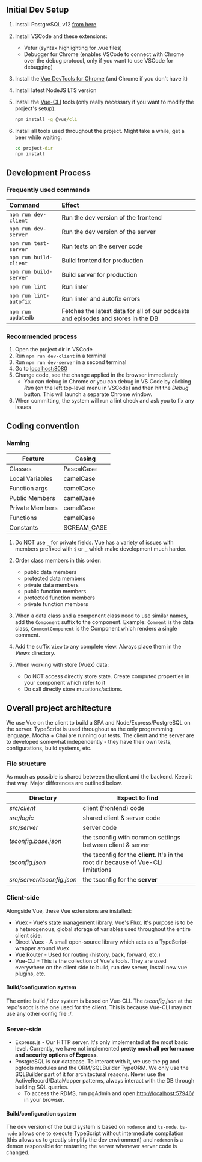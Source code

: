 ## Initial Dev Setup

1. Install PostgreSQL v12 [from here][postgre-download]
1. Install VSCode and these extensions:
    * Vetur (syntax highlighting for .vue files)
    * Debugger for Chrome (enables VSCode to connect with Chrome over the debug protocol, only if you want to use VSCode for debugging)
1. Install the [Vue DevTools for Chrome][vue-devtools] (and Chrome if you don't have it)
1. Install latest NodeJS LTS version
1. Install the [Vue-CLI][vue-cli] tools (only really necessary if you want to modify the project's setup):

    ```cmd
    npm install -g @vue/cli
    ```

1. Install all tools used throughout the project. Might take a while, get a beer while waiting.

    ```cmd
    cd project-dir
    npm install
    ```

## Development Process

### Frequently used commands

| Command | Effect |
| :------ | :----- |
| `npm run dev-client` | Run the dev version of the frontend |
| `npm run dev-server` | Run the dev version of the server |
| `npm run test-server` | Run tests on the server code |
| `npm run build-client` | Build frontend for production |
| `npm run build-server` | Build server for production |
| `npm run lint` | Run linter |
| `npm run lint-autofix` | Run linter and autofix errors |
| `npm run updatedb` | Fetches the latest data for all of our podcasts and episodes and stores in the DB |

### Recommended process

1. Open the project dir in VSCode
1. Run `npm run dev-client` in a terminal
1. Run `npm run dev-server` in a second terminal
1. Go to [localhost:8080](localhost:8080)
1. Change code, see the change applied in the browser immediately
    * You can debug in Chrome or you can debug in VS Code by clicking *Run* (on the left top-level menu in VSCode) and then hit the *Debug* button.
    This will launch a separate Chrome window.
1. When committing, the system will run a lint check and ask you to fix any issues

## Coding convention

### Naming

| Feature         | Casing      |
| --------------- | ----------- |
| Classes         | PascalCase  |
| Local Variables | camelCase   |
| Function args   | camelCase   |
| Public Members  | camelCase   |
| Private Members | camelCase   |
| Functions       | camelCase   |
| Constants       | SCREAM_CASE |

1. Do NOT use `_` for private fields. Vue has a variety of issues with members prefixed with `$` or `_` which make development much harder.
2. Order class members in this order:

    * public data members
    * protected data members
    * private data members
    * public function members
    * protected function members
    * private function members

3. When a data class and a component class need to use similar names, add the `Component` suffix to the component. Example:
`Comment` is the data class, `CommentComponent` is the Component which renders a single comment.
4. Add the suffix `View` to any complete view. Always place them in the *Views* directory.
5. When working with store (Vuex) data:
    * Do NOT access directly store state. Create computed properties in your component which refer to it
    * Do call directly store mutations/actions.

## Overall project architecture

We use Vue on the client to build a SPA and Node/Express/PostgreSQL on the server. TypeScript is used throughout as the only programming language.
Mocha + Chai are running our tests. The client and the server are to developed somewhat independently - they have their own tests, configurations, build systems, etc.

### File structure

As much as possible is shared between the client and the backend. Keep it that way. Major differences are outlined below.

| Directory                  | Expect to find    |
| -------------------------- | ----------- |
| *src/client*               | client (frontend) code  |
| *src/logic*                | shared client & server code   |
| *src/server*               | server code   |
| *tsconfig.base.json*       | the tsconfig with common settings between client & server   |
| *tsconfig.json*            | the tsconfig for the **client**. It's in the root dir because of Vue-CLI limitations   |
| *src/server/tsconfig.json* | the tsconfig for the **server**   |


### Client-side

Alongside Vue, these Vue extensions are installed:

* Vuex - Vue's state management library. Vue's Flux. It's purpose is to be a heterogenous, global storage of variables used throughout the entire client side.
* Direct Vuex - A small open-source library which acts as a TypeScript-wrapper around Vuex
* Vue Router - Used for routing (history, back, forward, etc.)
* Vue-CLI - This is the collection of Vue's tools. They are used everywhere on the client side to build, run dev server, install new vue plugins, etc.

#### Build/configuration system

The entire build / dev system is based on Vue-CLI. The *tsconfig.json* at the repo's root is the one used for the **client**. This is because Vue-CLI may not use any other config file :/.

### Server-side

* Express.js - Our HTTP server. It's only implemented at the most basic level. Currently, we have not implemented **pretty much all performance and security options of Express**.
* PostgreSQL is our database. To interact with it, we use the pg and pgtools modules and the ORM/SQLBuilder TypeORM. We only use the SQLBuilder part of it for architectural reasons. Never use the ActiveRecord/DataMapper patterns, always interact with the DB through building SQL queries.
  * To access the RDMS, run pgAdmin and open [http://localhost:57946/](http://localhost:57946/) in your browser.

#### Build/configuration system

The dev version of the build system is based on `nodemon` and `ts-node`. `ts-node` allows one to execute TypeScript without intermediate compilation (this allows us to greatly simplify the dev environment) and `nodemon` is a demon responsible for restarting the server whenever server code is changed.

[postgre-download]: https://www.enterprisedb.com/downloads/postgres-postgresql-downloads
[vue-devtools]: https://chrome.google.com/webstore/detail/vuejs-devtools/nhdogjmejiglipccpnnnanhbledajbpd?hl=en
[vue-cli]: https://cli.vuejs.org/guide/
